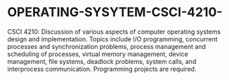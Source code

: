 # OPERATING-SYSYTEM-CSCI-4210-

CSCI 4210: Discussion of various aspects of computer operating
systems design and implementation. Topics include I/O programming,
concurrent processes and synchronization problems, process
management and scheduling of processes, virtual memory
management, device management, file systems, deadlock problems,
system calls, and interprocess communication. Programming projects
are required.
